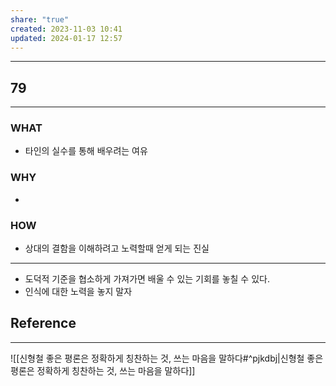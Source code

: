 ```yaml
---
share: "true"
created: 2023-11-03 10:41
updated: 2024-01-17 12:57
---
```


---
## 79
---
### WHAT
- 타인의 실수를 통해 배우려는 여유
### WHY
- 
### HOW
- 상대의 결함을 이해하려고 노력할때 얻게 되는 진실
---

- 도덕적 기준을 협소하게 가져가면 배울 수 있는 기회를 놓칠 수 있다.
- 인식에 대한 노력을 놓지 말자

## Reference
---
![[신형철  좋은 평론은 정확하게 칭찬하는 것, 쓰는 마음을 말하다#^pjkdbj|신형철  좋은 평론은 정확하게 칭찬하는 것, 쓰는 마음을 말하다]]
